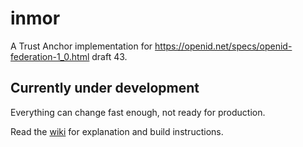 # inmor 

A Trust Anchor implementation for https://openid.net/specs/openid-federation-1_0.html draft 43.


## Currently under development

Everything can change fast enough, not ready for production.


Read the [wiki](https://github.com/kushaldas/inmor/wiki) for explanation and build instructions.



